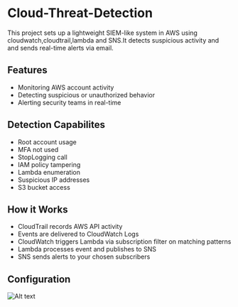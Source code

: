 # Cloud-Threat-Detection
This project sets up a lightweight SIEM-like system in AWS using cloudwatch,cloudtrail,lambda and SNS.It detects suspicious activity and and sends real-time alerts via email.

## Features
- Monitoring AWS account activity
- Detecting suspicious or unauthorized behavior 
- Alerting security teams in real-time
  
## Detection Capabilites
- Root account usage	
- MFA not used	
- StopLogging call	
- IAM policy tampering	
- Lambda enumeration	
- Suspicious IP addresses	
- S3 bucket access
## How it Works
- CloudTrail records AWS API activity
- Events are delivered to CloudWatch Logs
- CloudWatch triggers Lambda via subscription filter on matching patterns
- Lambda processes event and publishes to SNS
- SNS sends alerts to your chosen subscribers
## Configuration
![Alt text]()
